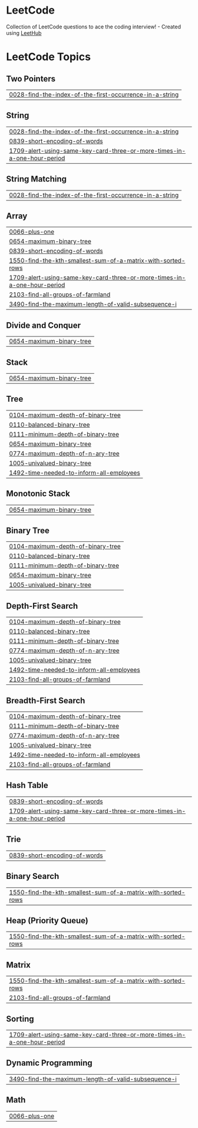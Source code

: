 # LeetCode
Collection of LeetCode questions to ace the coding interview! - Created using [LeetHub](https://github.com/QasimWani/LeetHub)

<!---LeetCode Topics Start-->
# LeetCode Topics
## Two Pointers
|  |
| ------- |
| [0028-find-the-index-of-the-first-occurrence-in-a-string](https://github.com/JohnnyNLP/LeetCode/tree/master/0028-find-the-index-of-the-first-occurrence-in-a-string) |
## String
|  |
| ------- |
| [0028-find-the-index-of-the-first-occurrence-in-a-string](https://github.com/JohnnyNLP/LeetCode/tree/master/0028-find-the-index-of-the-first-occurrence-in-a-string) |
| [0839-short-encoding-of-words](https://github.com/JohnnyNLP/LeetCode/tree/master/0839-short-encoding-of-words) |
| [1709-alert-using-same-key-card-three-or-more-times-in-a-one-hour-period](https://github.com/JohnnyNLP/LeetCode/tree/master/1709-alert-using-same-key-card-three-or-more-times-in-a-one-hour-period) |
## String Matching
|  |
| ------- |
| [0028-find-the-index-of-the-first-occurrence-in-a-string](https://github.com/JohnnyNLP/LeetCode/tree/master/0028-find-the-index-of-the-first-occurrence-in-a-string) |
## Array
|  |
| ------- |
| [0066-plus-one](https://github.com/JohnnyNLP/LeetCode/tree/master/0066-plus-one) |
| [0654-maximum-binary-tree](https://github.com/JohnnyNLP/LeetCode/tree/master/0654-maximum-binary-tree) |
| [0839-short-encoding-of-words](https://github.com/JohnnyNLP/LeetCode/tree/master/0839-short-encoding-of-words) |
| [1550-find-the-kth-smallest-sum-of-a-matrix-with-sorted-rows](https://github.com/JohnnyNLP/LeetCode/tree/master/1550-find-the-kth-smallest-sum-of-a-matrix-with-sorted-rows) |
| [1709-alert-using-same-key-card-three-or-more-times-in-a-one-hour-period](https://github.com/JohnnyNLP/LeetCode/tree/master/1709-alert-using-same-key-card-three-or-more-times-in-a-one-hour-period) |
| [2103-find-all-groups-of-farmland](https://github.com/JohnnyNLP/LeetCode/tree/master/2103-find-all-groups-of-farmland) |
| [3490-find-the-maximum-length-of-valid-subsequence-i](https://github.com/JohnnyNLP/LeetCode/tree/master/3490-find-the-maximum-length-of-valid-subsequence-i) |
## Divide and Conquer
|  |
| ------- |
| [0654-maximum-binary-tree](https://github.com/JohnnyNLP/LeetCode/tree/master/0654-maximum-binary-tree) |
## Stack
|  |
| ------- |
| [0654-maximum-binary-tree](https://github.com/JohnnyNLP/LeetCode/tree/master/0654-maximum-binary-tree) |
## Tree
|  |
| ------- |
| [0104-maximum-depth-of-binary-tree](https://github.com/JohnnyNLP/LeetCode/tree/master/0104-maximum-depth-of-binary-tree) |
| [0110-balanced-binary-tree](https://github.com/JohnnyNLP/LeetCode/tree/master/0110-balanced-binary-tree) |
| [0111-minimum-depth-of-binary-tree](https://github.com/JohnnyNLP/LeetCode/tree/master/0111-minimum-depth-of-binary-tree) |
| [0654-maximum-binary-tree](https://github.com/JohnnyNLP/LeetCode/tree/master/0654-maximum-binary-tree) |
| [0774-maximum-depth-of-n-ary-tree](https://github.com/JohnnyNLP/LeetCode/tree/master/0774-maximum-depth-of-n-ary-tree) |
| [1005-univalued-binary-tree](https://github.com/JohnnyNLP/LeetCode/tree/master/1005-univalued-binary-tree) |
| [1492-time-needed-to-inform-all-employees](https://github.com/JohnnyNLP/LeetCode/tree/master/1492-time-needed-to-inform-all-employees) |
## Monotonic Stack
|  |
| ------- |
| [0654-maximum-binary-tree](https://github.com/JohnnyNLP/LeetCode/tree/master/0654-maximum-binary-tree) |
## Binary Tree
|  |
| ------- |
| [0104-maximum-depth-of-binary-tree](https://github.com/JohnnyNLP/LeetCode/tree/master/0104-maximum-depth-of-binary-tree) |
| [0110-balanced-binary-tree](https://github.com/JohnnyNLP/LeetCode/tree/master/0110-balanced-binary-tree) |
| [0111-minimum-depth-of-binary-tree](https://github.com/JohnnyNLP/LeetCode/tree/master/0111-minimum-depth-of-binary-tree) |
| [0654-maximum-binary-tree](https://github.com/JohnnyNLP/LeetCode/tree/master/0654-maximum-binary-tree) |
| [1005-univalued-binary-tree](https://github.com/JohnnyNLP/LeetCode/tree/master/1005-univalued-binary-tree) |
## Depth-First Search
|  |
| ------- |
| [0104-maximum-depth-of-binary-tree](https://github.com/JohnnyNLP/LeetCode/tree/master/0104-maximum-depth-of-binary-tree) |
| [0110-balanced-binary-tree](https://github.com/JohnnyNLP/LeetCode/tree/master/0110-balanced-binary-tree) |
| [0111-minimum-depth-of-binary-tree](https://github.com/JohnnyNLP/LeetCode/tree/master/0111-minimum-depth-of-binary-tree) |
| [0774-maximum-depth-of-n-ary-tree](https://github.com/JohnnyNLP/LeetCode/tree/master/0774-maximum-depth-of-n-ary-tree) |
| [1005-univalued-binary-tree](https://github.com/JohnnyNLP/LeetCode/tree/master/1005-univalued-binary-tree) |
| [1492-time-needed-to-inform-all-employees](https://github.com/JohnnyNLP/LeetCode/tree/master/1492-time-needed-to-inform-all-employees) |
| [2103-find-all-groups-of-farmland](https://github.com/JohnnyNLP/LeetCode/tree/master/2103-find-all-groups-of-farmland) |
## Breadth-First Search
|  |
| ------- |
| [0104-maximum-depth-of-binary-tree](https://github.com/JohnnyNLP/LeetCode/tree/master/0104-maximum-depth-of-binary-tree) |
| [0111-minimum-depth-of-binary-tree](https://github.com/JohnnyNLP/LeetCode/tree/master/0111-minimum-depth-of-binary-tree) |
| [0774-maximum-depth-of-n-ary-tree](https://github.com/JohnnyNLP/LeetCode/tree/master/0774-maximum-depth-of-n-ary-tree) |
| [1005-univalued-binary-tree](https://github.com/JohnnyNLP/LeetCode/tree/master/1005-univalued-binary-tree) |
| [1492-time-needed-to-inform-all-employees](https://github.com/JohnnyNLP/LeetCode/tree/master/1492-time-needed-to-inform-all-employees) |
| [2103-find-all-groups-of-farmland](https://github.com/JohnnyNLP/LeetCode/tree/master/2103-find-all-groups-of-farmland) |
## Hash Table
|  |
| ------- |
| [0839-short-encoding-of-words](https://github.com/JohnnyNLP/LeetCode/tree/master/0839-short-encoding-of-words) |
| [1709-alert-using-same-key-card-three-or-more-times-in-a-one-hour-period](https://github.com/JohnnyNLP/LeetCode/tree/master/1709-alert-using-same-key-card-three-or-more-times-in-a-one-hour-period) |
## Trie
|  |
| ------- |
| [0839-short-encoding-of-words](https://github.com/JohnnyNLP/LeetCode/tree/master/0839-short-encoding-of-words) |
## Binary Search
|  |
| ------- |
| [1550-find-the-kth-smallest-sum-of-a-matrix-with-sorted-rows](https://github.com/JohnnyNLP/LeetCode/tree/master/1550-find-the-kth-smallest-sum-of-a-matrix-with-sorted-rows) |
## Heap (Priority Queue)
|  |
| ------- |
| [1550-find-the-kth-smallest-sum-of-a-matrix-with-sorted-rows](https://github.com/JohnnyNLP/LeetCode/tree/master/1550-find-the-kth-smallest-sum-of-a-matrix-with-sorted-rows) |
## Matrix
|  |
| ------- |
| [1550-find-the-kth-smallest-sum-of-a-matrix-with-sorted-rows](https://github.com/JohnnyNLP/LeetCode/tree/master/1550-find-the-kth-smallest-sum-of-a-matrix-with-sorted-rows) |
| [2103-find-all-groups-of-farmland](https://github.com/JohnnyNLP/LeetCode/tree/master/2103-find-all-groups-of-farmland) |
## Sorting
|  |
| ------- |
| [1709-alert-using-same-key-card-three-or-more-times-in-a-one-hour-period](https://github.com/JohnnyNLP/LeetCode/tree/master/1709-alert-using-same-key-card-three-or-more-times-in-a-one-hour-period) |
## Dynamic Programming
|  |
| ------- |
| [3490-find-the-maximum-length-of-valid-subsequence-i](https://github.com/JohnnyNLP/LeetCode/tree/master/3490-find-the-maximum-length-of-valid-subsequence-i) |
## Math
|  |
| ------- |
| [0066-plus-one](https://github.com/JohnnyNLP/LeetCode/tree/master/0066-plus-one) |
<!---LeetCode Topics End-->